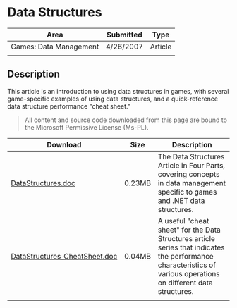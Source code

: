 # Data Structures

|Area|Submitted|Type|
|-|-|-|
Games: Data Management|4/26/2007|Article
||||

## Description

This article is an introduction to using data structures in games, with several game-specific examples of using data structures, and a quick-reference data structure performance "cheat sheet."

> All content and source code downloaded from this page are bound to the Microsoft Permissive License (Ms-PL).

Download | Size | Description
---|---|---|
[DataStructures.doc](https://github.com/SimonDarksideJ/XNAGameStudio/raw/archive/Documents/DataStructures.doc?raw=true) | 0.23MB | The Data Structures Article in Four Parts, covering concepts in data management specific to games and .NET data structures.
[DataStructures_CheatSheet.doc](https://github.com/SimonDarksideJ/XNAGameStudio/raw/archive/Documents/DataStructures_CheatSheet.doc?raw=true) | 0.04MB | A useful "cheat sheet" for the Data Structures article series that indicates the performance characteristics of various operations on different data structures.
||||
